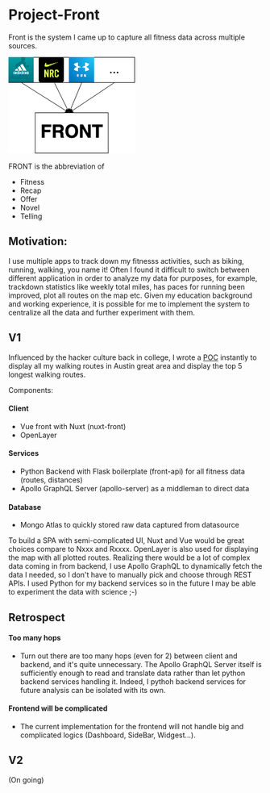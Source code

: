 # Project-Front
Front is the system I came up to capture all fitness data across multiple sources. 

<img src="https://raw.githubusercontent.com/killvung/Project-FRONT/master/front_diagram_abstract.png?token=AB2UN7RVCMR5IIJ5HTEYSVC64LGAC"/>

FRONT is the abbreviation of 
- Fitness
- Recap
- Offer
- Novel
- Telling

## Motivation:
I use multiple apps to track down my fitnesss activities, such as biking, running, walking, you name it! Often I found it difficult to switch between different application in order to analyze my data for purposes, for example, trackdown statistics like weekly total miles, has paces for running been improved, plot all routes on the map etc. Given my education background and working experience, it is possible for me to implement the system to centralize all the data and further experiment with them.

## V1
Influenced by the hacker culture back in college, I wrote a [POC](http://killvung.github.io/nuxt-front) instantly to display all my walking routes in Austin great area and display the top 5 longest walking routes. 

Components: 
#### Client
- Vue front with Nuxt (nuxt-front)
- OpenLayer
#### Services
- Python Backend with Flask boilerplate (front-api) for all fitness data (routes, distances)
- Apollo GraphQL Server (apollo-server) as a middleman to direct data
#### Database
- Mongo Atlas to quickly stored raw data captured from datasource

To build a SPA with semi-complicated UI, Nuxt and Vue would be great choices compare to Nxxx and Rxxxx. OpenLayer is also used for displaying the map with all plotted routes. Realizing there would be a lot of complex data coming in from backend, I use Apollo GraphQL to dynamically fetch the data I needed, so I don't have to manually pick and choose through REST APIs. I used Python for my backend services so in the future I may be able to experiment the data with science ;-) 

## Retrospect
#### Too many hops
- Turn out there are too many hops (even for 2) between client and backend, and it's quite unnecessary. The Apollo GraphQL Server itself is sufficiently enough to read and translate data rather than let python backend services handling it. Indeed, I pythoh backend services for future analysis can be isolated with its own. 
#### Frontend will be complicated
- The current implementation for the frontend will not handle big and complicated logics (Dashboard, SideBar, Widgest...).

## V2
(On going)
